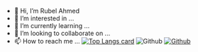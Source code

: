 - 👋 Hi, I’m Rubel Ahmed
- 👀 I’m interested in ...
- 🌱 I’m currently learning ...
- 💞️ I’m looking to collaborate on ...
- 📫 How to reach me ...
[![Top Langs card](https://github-readme-stats.vercel.app/api/top-langs/?username=rubelahme&card_width=550&show_icons=true&theme=radical)](https://github.com/rubelahme)
![Github](https://visitor-badge.laobi.icu/badge?page_id=rubelahme)
[![Github](https://img.shields.io/github/followers/rubelahme?label=Follow&style=social)](https://github.com/rubelahme)





